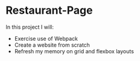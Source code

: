 # Restaurant-Page

In this project I will:

- Exercise use of Webpack
- Create a website from scratch 
- Refresh my memory on grid and flexbox layouts